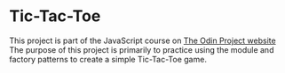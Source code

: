 # Tic-Tac-Toe
This project is part of the JavaScript course on [The Odin Project website](https://www.theodinproject.com)  
The purpose of this project is primarily to practice using the module and factory patterns to create a simple Tic-Tac-Toe game.